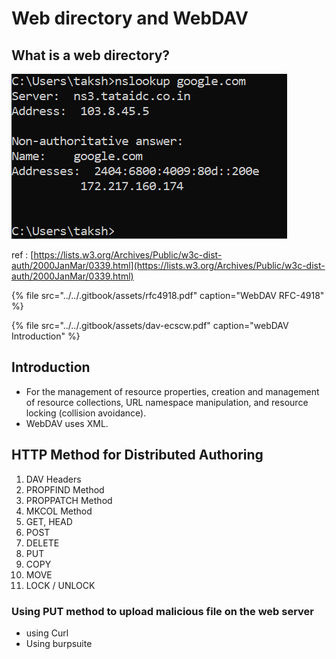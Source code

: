 # Web directory and WebDAV

## What is a web directory?

![Example of a Web Directory](../../.gitbook/assets/image%20%2875%29.png)



ref : [https://lists.w3.org/Archives/Public/w3c-dist-auth/2000JanMar/0339.html](https://lists.w3.org/Archives/Public/w3c-dist-auth/2000JanMar/0339.html)

{% file src="../../.gitbook/assets/rfc4918.pdf" caption="WebDAV RFC-4918" %}

{% file src="../../.gitbook/assets/dav-ecscw.pdf" caption="webDAV Introduction" %}

## Introduction

* For the management of resource properties, creation and management of resource collections, URL namespace manipulation, and resource locking \(collision avoidance\).
* WebDAV uses XML.

## HTTP Method for Distributed Authoring

1. DAV Headers
2. PROPFIND Method
3. PROPPATCH Method
4. MKCOL Method
5. GET, HEAD
6. POST
7. DELETE
8. PUT
9. COPY
10. MOVE
11. LOCK / UNLOCK

### Using PUT method to upload malicious file on the web server

* using Curl
* Using burpsuite

